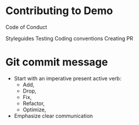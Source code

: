 # Contributing to Demo

Code of Conduct

Styleguides
Testing
Coding conventions
Creating PR

# Git commit message

- Start with an imperative present active verb:
  - Add,
  - Drop,
  - Fix,
  - Refactor,
  - Optimize,
- Emphasize clear communication

